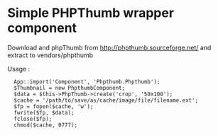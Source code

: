 # Simple PHPThumb wrapper component

Download and phpThumb from http://phpthumb.sourceforge.net/
and extract to vendors/phpthumb

Usage : 
    
      App::import('Component', 'Phpthumb.Phpthumb');
      $Thumbnail = new PhpthumbComponent;
      $data = $this->PhpThumb->create('crop', '50x100');
      $cache = '/path/to/save/as/cache/image/file/filename.ext';
      $fp = fopen($cache, 'w');
      fwrite($fp, $data);
      fclose($fp);
      chmod($cache, 0777);
